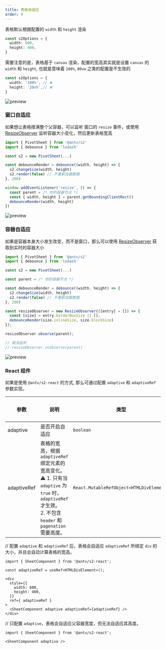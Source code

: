 ```yaml
---
title: 表格自适应
order: 9
---
```


表格默认根据配置的 `width` 和 `height` 渲染

```ts
const s2Options = {
  width: 600,
  height: 400,
}
```

需要注意的是，表格基于 `canvas` 渲染，配置的宽高其实就是设置 `canvas` 的 `width` 和 `height`, 也就是意味着 `100%`, `80vw` 之类的配置是不生效的

```ts
const s2Options = {
  width: '100%', // ❌
  height: '20vh',// ❌
}
```

![preview](https://gw.alipayobjects.com/zos/antfincdn/WmM9%24SLfu/2396a53f-8946-497a-9e68-fd89f01077ff.png)

### 窗口自适应

如果想让表格撑满整个父容器，可以监听 窗口的 `resize` 事件，或使用 [ResizeObserver](https://developer.mozilla.org/zh-CN/docs/Web/API/ResizeObserver) 监听容器大小变化，然后更新表格宽高

```ts
import { PivotSheet } from '@antv/s2'
import { debounce } from 'lodash'

const s2 = new PivotSheet(...)

const debounceRender = debounce((width, height) => {
  s2.changeSize(width, height)
  s2.render(false) // 不重新加载数据
}, 200)

window.addEventListener('resize', () => {
  const parent = /* 你的容器节点 */
  const { width, height } = parent.getBoundingClientRect()
  debounceRender(width, height)
})
```

![preview](https://gw.alipayobjects.com/zos/antfincdn/8kmgXX%267U/Kapture%2525202021-11-23%252520at%25252017.59.16.gif)

### 容器自适应

如果是容器本身大小发生改变，而不是窗口，那么可以使用 [ResizeObserver](https://developer.mozilla.org/zh-CN/docs/Web/API/ResizeObserver) 获取到实时的容器大小

```ts
import { PivotSheet } from '@antv/s2'
import { debounce } from 'lodash'

const s2 = new PivotSheet(...)

const parent = /* 你的容器节点 */

const debounceRender = debounce((width, height) => {
  s2.changeSize(width, height)
  s2.render(false) // 不重新加载数据
}, 200)

const resizeObserver = new ResizeObserver(([entry] = []) => {
  const [size] = entry.borderBoxSize || [];
  debounceRender(size.inlineSize, size.blockSize)
});

resizeObserver.observe(parent);

// 取消监听
// resizeObserver.unobserve(parent)
```

![preview](https://gw.alipayobjects.com/zos/antfincdn/IFNNjZ862/Kapture%2525202021-11-23%252520at%25252019.07.37.gif)

### React 组件

如果是使用 `@antv/s2-react` 的方式, 那么可通过配置 `adaptive` 和 `adaptiveRef` 参数实现。

| 参数            | 说明                 | 类型                   | 默认值 | 必选 |
| --------------- | ------------------ | ---------------------- | ------ | ---- |
| adaptive        | 是否开启自适应        | `boolean`               | -      |      |
| adaptiveRef     | 表格的宽高，根据 `adaptiveRef` 绑定元素的宽高变化。 <br/>⚠️ 1. 只有当 `adaptive` 为 `true` 时，`adaptiveRef` 才生效。 <br/> 2. 不包含 `header` 和 `pagenation` 需要高度。 | `React.MutableRefObject<HTMLDivElement>` | -      |      |

// 配置 `adaptive` 和 `adaptiveRef` 后，表格会自适应 `adaptiveRef` 所绑定 `div` 的大小，并且会自动计算表格的宽高。

```tsx
import { SheetComponent } from '@antv/s2-react';

const adaptiveRef = useRef<HTMLDivElement>();

<div
  style={{
    width: 600,
    height: 400,
  }}
  ref={ adaptiveRef }
>
  <SheetComponent adaptive adaptiveRef={adaptiveRef} />
</div>
```

// 只配置 `adaptive`，表格会自适应父容器宽度，但无法自适应其高度。

```tsx
import { SheetComponent } from '@antv/s2-react';

<SheetComponent adaptive />
```
